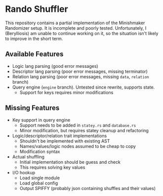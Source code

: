 # Rando Shuffler
This repository contains a partial implementation of the Minishmaker Randomizer setup.
It is incomplete and poorly tested. Unfortunately, I (Berylliosis) am unable to continue working on it,
so the situation isn't likely to improve in the short term.

## Available Features
- Logic lang parsing (good error messages)
- Descriptor lang parsing (poor error messages, missing terminator)
- Relation lang parsing (poor error messages, missing `data`, `relation` branch)
- Query engine (`engine` branch). Untested since rewrite, supports state.
    - Support for keys requires minor modifications

## Missing Features
- Key support in query engine
    - Support needs to be added in `statey.rs` and `database.rs`
    - Minor modification, but requires statey cleanup and refactoring
- Logic/descriptor/relation trait implementations
    - Shouldn't be implemented with existing AST
    - Names/values/logic nodes assumed to be cheap to copy
    - Modification syntax
- Actual shuffling
    - Initial implementation should be guess and check
    - This requires solving key values
- I/O hookup
    - Load single module
    - Load global config
    - Output SPIFFY (probably json containing shuffles and their values)

